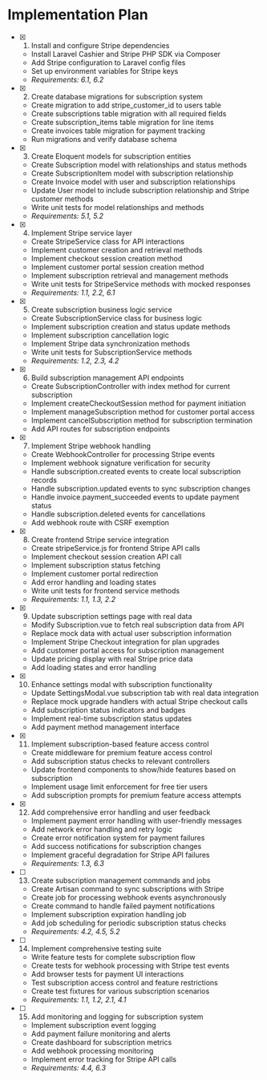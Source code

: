 # Implementation Plan

- [x] 1. Install and configure Stripe dependencies





  - Install Laravel Cashier and Stripe PHP SDK via Composer
  - Add Stripe configuration to Laravel config files
  - Set up environment variables for Stripe keys
  - _Requirements: 6.1, 6.2_

- [x] 2. Create database migrations for subscription system














  - Create migration to add stripe_customer_id to users table
  - Create subscriptions table migration with all required fields
  - Create subscription_items table migration for line items
  - Create invoices table migration for payment tracking
  - Run migrations and verify database schema
 

- [x] 3. Create Eloquent models for subscription entities









  - Create Subscription model with relationships and status methods
  - Create SubscriptionItem model with subscription relationship
  - Create Invoice model with user and subscription relationships
  - Update User model to include subscription relationship and Stripe customer methods
  - Write unit tests for model relationships and methods
  - _Requirements: 5.1, 5.2_

- [x] 4. Implement Stripe service layer





  - Create StripeService class for API interactions
  - Implement customer creation and retrieval methods
  - Implement checkout session creation method
  - Implement customer portal session creation method
  - Implement subscription retrieval and management methods
  - Write unit tests for StripeService methods with mocked responses
  - _Requirements: 1.1, 2.2, 6.1_

- [x] 5. Create subscription business logic service




  - Create SubscriptionService class for business logic
  - Implement subscription creation and status update methods
  - Implement subscription cancellation logic
  - Implement Stripe data synchronization methods
  - Write unit tests for SubscriptionService methods
  - _Requirements: 1.2, 2.3, 4.2_

- [x] 6. Build subscription management API endpoints






































  - Create SubscriptionController with index method for current subscription
  - Implement createCheckoutSession method for payment initiation
  - Implement manageSubscription method for customer portal access
  - Implement cancelSubscription method for subscription termination
  - Add API routes for subscription endpoints
  


- [x] 7. Implement Stripe webhook handling












  - Create WebhookController for processing Stripe events
  - Implement webhook signature verification for security
  - Handle subscription.created events to create local subscription records
  - Handle subscription.updated events to sync subscription changes
  - Handle invoice.payment_succeeded events to update payment status
  - Handle subscription.deleted events for cancellations
  - Add webhook route with CSRF exemption
 

- [x] 8. Create frontend Stripe service integration













  - Create stripeService.js for frontend Stripe API calls
  - Implement checkout session creation API call
  - Implement subscription status fetching
  - Implement customer portal redirection
  - Add error handling and loading states
  - Write unit tests for frontend service methods
  - _Requirements: 1.1, 1.3, 2.2_

- [x] 9. Update subscription settings page with real data














  - Modify Subscription.vue to fetch real subscription data from API
  - Replace mock data with actual user subscription information
  - Implement Stripe Checkout integration for plan upgrades
  - Add customer portal access for subscription management
  - Update pricing display with real Stripe price data
  - Add loading states and error handling
 

- [x] 10. Enhance settings modal with subscription functionality





  - Update SettingsModal.vue subscription tab with real data integration
  - Replace mock upgrade handlers with actual Stripe checkout calls
  - Add subscription status indicators and badges
  - Implement real-time subscription status updates
  - Add payment method management interface
 

- [x] 11. Implement subscription-based feature access control

























  - Create middleware for premium feature access control
  - Add subscription status checks to relevant controllers
  - Update frontend components to show/hide features based on subscription
  - Implement usage limit enforcement for free tier users
  - Add subscription prompts for premium feature access attempts
  
- [x] 12. Add comprehensive error handling and user feedback






  - Implement payment error handling with user-friendly messages
  - Add network error handling and retry logic
  - Create error notification system for payment failures
  - Add success notifications for subscription changes
  - Implement graceful degradation for Stripe API failures
  - _Requirements: 1.3, 6.3_

- [ ] 13. Create subscription management commands and jobs




  - Create Artisan command to sync subscriptions with Stripe
  - Create job for processing webhook events asynchronously
  - Create command to handle failed payment notifications
  - Implement subscription expiration handling job
  - Add job scheduling for periodic subscription status checks
  - _Requirements: 4.2, 4.5, 5.2_

- [ ] 14. Implement comprehensive testing suite
  - Write feature tests for complete subscription flow
  - Create tests for webhook processing with Stripe test events
  - Add browser tests for payment UI interactions
  - Test subscription access control and feature restrictions
  - Create test fixtures for various subscription scenarios
  - _Requirements: 1.1, 1.2, 2.1, 4.1_

- [ ] 15. Add monitoring and logging for subscription system
  - Implement subscription event logging
  - Add payment failure monitoring and alerts
  - Create dashboard for subscription metrics
  - Add webhook processing monitoring
  - Implement error tracking for Stripe API calls
  - _Requirements: 4.4, 6.3_